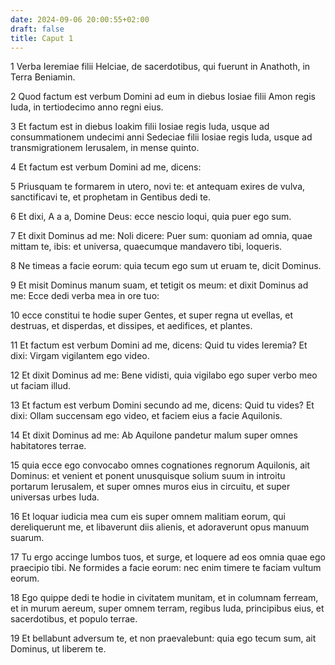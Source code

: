 ```yaml
---
date: 2024-09-06 20:00:55+02:00
draft: false
title: Caput 1
---
```





1 Verba Ieremiae filii Helciae, de sacerdotibus, qui fuerunt in Anathoth, in Terra Beniamin.

2 Quod factum est verbum Domini ad eum in diebus Iosiae filii Amon regis Iuda, in tertiodecimo anno regni eius.

3 Et factum est in diebus Ioakim filii Iosiae regis Iuda, usque ad consummationem undecimi anni Sedeciae filii Iosiae regis Iuda, usque ad transmigrationem Ierusalem, in mense quinto.

4 Et factum est verbum Domini ad me, dicens:

5 Priusquam te formarem in utero, novi te: et antequam exires de vulva, sanctificavi te, et prophetam in Gentibus dedi te.

6 Et dixi, A a a, Domine Deus: ecce nescio loqui, quia puer ego sum.

7 Et dixit Dominus ad me: Noli dicere: Puer sum: quoniam ad omnia, quae mittam te, ibis: et universa, quaecumque mandavero tibi, loqueris.

8 Ne timeas a facie eorum: quia tecum ego sum ut eruam te, dicit Dominus.

9 Et misit Dominus manum suam, et tetigit os meum: et dixit Dominus ad me: Ecce dedi verba mea in ore tuo:

10 ecce constitui te hodie super Gentes, et super regna ut evellas, et destruas, et disperdas, et dissipes, et aedifices, et plantes.

11 Et factum est verbum Domini ad me, dicens: Quid tu vides Ieremia? Et dixi: Virgam vigilantem ego video.

12 Et dixit Dominus ad me: Bene vidisti, quia vigilabo ego super verbo meo ut faciam illud.

13 Et factum est verbum Domini secundo ad me, dicens: Quid tu vides? Et dixi: Ollam succensam ego video, et faciem eius a facie Aquilonis.

14 Et dixit Dominus ad me: Ab Aquilone pandetur malum super omnes habitatores terrae.

15 quia ecce ego convocabo omnes cognationes regnorum Aquilonis, ait Dominus: et venient et ponent unusquisque solium suum in introitu portarum Ierusalem, et super omnes muros eius in circuitu, et super universas urbes Iuda.

16 Et loquar iudicia mea cum eis super omnem malitiam eorum, qui dereliquerunt me, et libaverunt diis alienis, et adoraverunt opus manuum suarum.

17 Tu ergo accinge lumbos tuos, et surge, et loquere ad eos omnia quae ego praecipio tibi. Ne formides a facie eorum: nec enim timere te faciam vultum eorum.

18 Ego quippe dedi te hodie in civitatem munitam, et in columnam ferream, et in murum aereum, super omnem terram, regibus Iuda, principibus eius, et sacerdotibus, et populo terrae.

19 Et bellabunt adversum te, et non praevalebunt: quia ego tecum sum, ait Dominus, ut liberem te.

